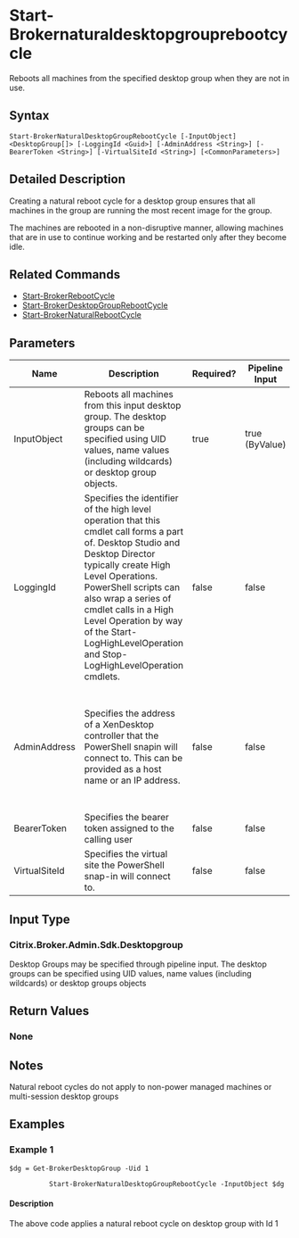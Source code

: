 ﻿
# Start-Brokernaturaldesktopgrouprebootcycle
Reboots all machines from the specified desktop group when they are not in use.
## Syntax
```
Start-BrokerNaturalDesktopGroupRebootCycle [-InputObject] <DesktopGroup[]> [-LoggingId <Guid>] [-AdminAddress <String>] [-BearerToken <String>] [-VirtualSiteId <String>] [<CommonParameters>]
```
## Detailed Description
Creating a natural reboot cycle for a desktop group ensures that all machines in the group are running the most recent image for the group.

The machines are rebooted in a non-disruptive manner, allowing machines that are in use to continue working and be restarted only after they become idle.


## Related Commands

* [Start-BrokerRebootCycle](../Start-BrokerRebootCycle/)
* [Start-BrokerDesktopGroupRebootCycle](../Start-BrokerDesktopGroupRebootCycle/)
* [Start-BrokerNaturalRebootCycle](../Start-BrokerNaturalRebootCycle/)
## Parameters
| Name   | Description | Required? | Pipeline Input | Default Value |
| --- | --- | --- | --- | --- |
| InputObject | Reboots all machines from this input desktop group. The desktop groups can be specified using UID values, name values (including wildcards) or desktop group objects. | true | true (ByValue) |  |
| LoggingId | Specifies the identifier of the high level operation that this cmdlet call forms a part of. Desktop Studio and Desktop Director typically create High Level Operations. PowerShell scripts can also wrap a series of cmdlet calls in a High Level Operation by way of the Start-LogHighLevelOperation and Stop-LogHighLevelOperation cmdlets. | false | false |  |
| AdminAddress | Specifies the address of a XenDesktop controller that the PowerShell snapin will connect to. This can be provided as a host name or an IP address. | false | false | Localhost. Once a value is provided by any cmdlet, this value will become the default. |
| BearerToken | Specifies the bearer token assigned to the calling user | false | false |  |
| VirtualSiteId | Specifies the virtual site the PowerShell snap-in will connect to. | false | false |  |

## Input Type

### Citrix.Broker.Admin.Sdk.Desktopgroup
Desktop Groups may be specified through pipeline input. The desktop groups can be specified using UID values, name values (including wildcards) or desktop groups objects
## Return Values

### None

## Notes
Natural reboot cycles do not apply to non-power managed machines or multi-session desktop groups
## Examples

### Example 1
```
$dg = Get-BrokerDesktopGroup -Uid 1

          Start-BrokerNaturalDesktopGroupRebootCycle -InputObject $dg
```
#### Description
The above code applies a natural reboot cycle on desktop group with Id 1
